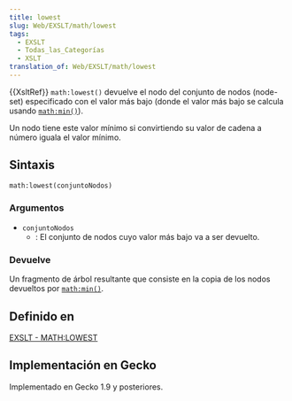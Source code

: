 ```yaml
---
title: lowest
slug: Web/EXSLT/math/lowest
tags:
  - EXSLT
  - Todas_las_Categorías
  - XSLT
translation_of: Web/EXSLT/math/lowest
---
```

{{XsltRef}}
`math:lowest()` devuelve el nodo del conjunto de nodos (node-set) especificado con el valor más bajo (donde el valor más bajo se calcula usando [`math:min()`](es/EXSLT/math/min)).

Un nodo tiene este valor mínimo si convirtiendo su valor de cadena a número iguala el valor mínimo.

## Sintaxis

```xml
math:lowest(conjuntoNodos)
```

### Argumentos

- `conjuntoNodos`
  - : El conjunto de nodos cuyo valor más bajo va a ser devuelto.

### Devuelve

Un fragmento de árbol resultante que consiste en la copia de los nodos devueltos por [`math:min()`](es/EXSLT/math/min).

## Definido en

[EXSLT - MATH:LOWEST](http://www.exslt.org/math/functions/lowest/index.html)

## Implementación en Gecko

Implementado en Gecko 1.9 y posteriores.
